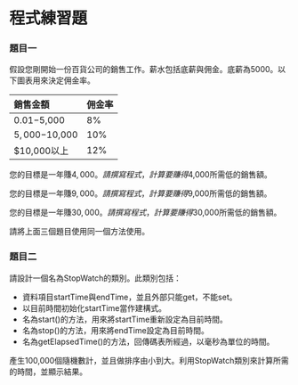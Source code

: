 # 程式練習題

### 題目一

假設您剛開始一份百貨公司的銷售工作。薪水包括底薪與佣金。底薪為5000。以下圖表用來決定佣金率。

| 銷售金額 | 佣金率 |
| :--- | :--- |
| $0.01-$5,000 | 8% |
| $5,000-$10,000 | 10% |
| $10,000以上 | 12% |

您的目標是一年賺$4,000。請撰寫程式，計算要賺得$4,000所需低的銷售額。

您的目標是一年賺$9,000。請撰寫程式，計算要賺得$9,000所需低的銷售額。

您的目標是一年賺$30,000。請撰寫程式，計算要賺得$30,000所需低的銷售額。

請將上面三個題目使用同一個方法使用。

### 題目二

請設計一個名為StopWatch的類別。此類別包括：

* 資料項目startTime與endTime，並且外部只能get，不能set。
* 以目前時間初始化startTime當作建構式。
* 名為start\(\)的方法，用來將startTime重新設定為目前時間。
* 名為stop\(\)的方法，用來將endTime設定為目前時間。
* 名為getElapsedTime\(\)的方法，回傳碼表所經過，以毫秒為單位的時間。

產生100,000個隨機數計，並且做排序由小到大。利用StopWatch類別來計算所需的時間，並顯示結果。







